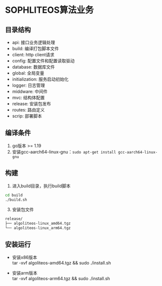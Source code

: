 # SOPHLITEOS算法业务
## 目录结构
* api: 接口业务逻辑处理
* build: 编译打包脚本文件
* client: http client请求
* config: 配置文件和配置读取驱动
* database: 数据库文件
* global: 全局变量
* initialization: 服务启动初始化
* logger: 日志管理
* middware: 中间件
* mvc: 结构体配置
* release: 安装包发布
* routes: 路由定义
* scrip: 部署脚本


## 编译条件
1. go版本 >= 1.19
2. 安装gcc-aarch64-linux-gnu：`sudo apt-get install gcc-aarch64-linux-gnu`


## 构建  
1. 进入build目录，执行build脚本  
``` bash
cd build
./build.sh 
```


3. 安装包文件  
``` bash
release/
├── algoliteos-linux_amd64.tgz
└── algoliteos-linux_arm64.tgz
``` 

## 安装运行
- 安装x86版本  
tar -xvf algoliteos-amd64.tgz && sudo ./install.sh

- 安装arm版本  
tar -xvf algoliteos-arm64.tgz && sudo ./install.sh

